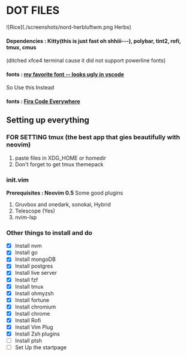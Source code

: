# DOT FILES

![Rice](./screenshots/nord-herbluftwm.png Herbs)

#### Dependencies : Kitty(this is just fast oh shhiii---), polybar, tint2, rofi, tmux, cmus

(ditched xfce4 terminal cause it did not support powerline fonts)

#### fonts : [my favorite font -- looks ugly in vscode](https://github.com/sainnhe/icursive-nerd-font/wiki/Preview#hack-icursive-s12)

So Use this Instead

#### fonts : [Fira Code Everywhere](https://github.com/tonsky/FiraCode)

## Setting up everything

### FOR SETTING tmux (the best app that gies beautifully with neovim)

1. paste files in XDG_HOME or homedir
2. Don't forget to get tmux themepack

### init.vim

**Prerequisites : Neovim 0.5**
Some good plugins

1.  Gruvbox and onedark, sonokai, Hybrid
2.  Telescope (Yes)
3.  nvim-lsp

### Other things to install and do

- [x] Install nvm
- [x] Install go
- [x] Install mongoDB
- [x] Install postgres
- [x] Install live server
- [x] Install fzf
- [x] Install tmux
- [x] Install ohmyzsh
- [x] Install fortune
- [x] Install chromium
- [x] Install chrome
- [x] Install Rofi
- [x] Install Vim Plug
- [x] Install Zsh plugins
- [ ] Install ptsh
- [ ] Set Up the startpage
